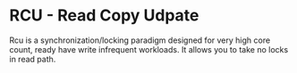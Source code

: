 # RCU - Read Copy Udpate

Rcu is a synchronization/locking paradigm designed for very high core count, ready have write infrequent workloads. It allows you to take no locks in read path.
